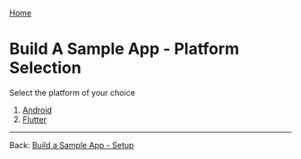 [Home](./README.md)

# Build A Sample App - Platform Selection

Select the platform of your choice

1. [Android](./08.Build-Sample-App-Android.md)
2. [Flutter](./08.Build-Sample-App-Flutter.md)



---

Back: [Build a Sample App - Setup](./06.Build-Sample-App-Setup.md)

